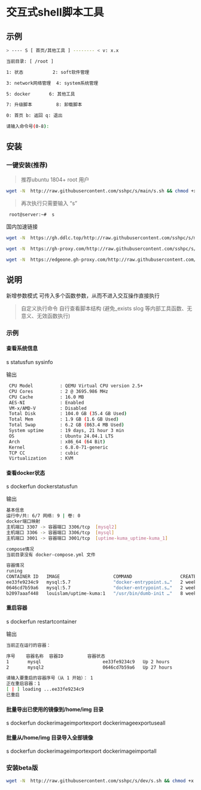 # 交互式shell脚本工具

## 示例

```sh
> ---- S [ 首页/其他工具 ] -------- < v: x.x

当前目录: [ /root ]

1: 状态           2: soft软件管理

3: network网络管理  4: system系统管理

5: docker       6: 其他工具

7: 升级脚本         8: 卸载脚本

0: 首页 b: 返回 q: 退出

请输入命令号(0-8): 

```


## 安装

### 一键安装(推荐)
> 推荐ubuntu 1804+ root 用户

```sh
wget -N  http://raw.githubusercontent.com/sshpc/s/main/s.sh && chmod +x s.sh &&  bash s.sh
```

> 再次执行只需要输入 “s” 

```sh
 root@server:~#  s
```

国内加速链接
```sh
wget -N  https://gh.ddlc.top/http://raw.githubusercontent.com/sshpc/s/main/s.sh && chmod +x s.sh &&  bash s.sh
```
```sh
wget -N  https://gh-proxy.com/http://raw.githubusercontent.com/sshpc/s/main/s.sh && chmod +x s.sh &&  bash s.sh
```
```sh
wget -N  https://edgeone.gh-proxy.com/http://raw.githubusercontent.com/sshpc/s/main/s.sh && chmod +x s.sh &&  bash s.sh
```
## 说明

新增参数模式 可传入多个函数参数，从而不进入交互操作直接执行
>自定义执行命令 自行查看脚本结构 (避免_exists slog 等内部工具函数、无意义、无效函数执行)

### 示例

#### 查看系统信息

s statusfun sysinfo

输出
```sh
 CPU Model          : QEMU Virtual CPU version 2.5+
 CPU Cores          : 2 @ 3695.986 MHz
 CPU Cache          : 16.0 MB
 AES-NI             : Enabled
 VM-x/AMD-V         : Disabled
 Total Disk         : 104.0 GB (35.4 GB Used)
 Total Mem          : 1.9 GB (1.6 GB Used)
 Total Swap         : 6.2 GB (863.4 MB Used)
 System uptime      : 19 days, 21 hour 3 min
 OS                 : Ubuntu 24.04.1 LTS
 Arch               : x86_64 (64 Bit)
 Kernel             : 6.8.0-71-generic
 TCP CC             : cubic
 Virtualization     : KVM
```
#### 查看docker状态

s dockerfun dockerstatusfun

输出
```sh
基本信息
运行中/共: 6/7 网络: 9 | 卷: 0
docker端口映射   
主机端口 3307 -> 容器端口 3306/tcp  [mysql2]    
主机端口 3306 -> 容器端口 3306/tcp  [mysql]    
主机端口 3001 -> 容器端口 3001/tcp  [uptime-kuma_uptime-kuma_1]    

compose情况
当前目录没有 docker-compose.yml 文件

容器情况
runing
CONTAINER ID   IMAGE                    COMMAND                  CREATED        STATUS                 PORTS                               NAMES
ee33fe9234c9   mysql:5.7                "docker-entrypoint.s…"   2 weeks ago    Up 2 hours             0.0.0.0:3306->3306/tcp, 33060/tcp   mysql
0646cd7b59a6   mysql:5.7                "docker-entrypoint.s…"   2 weeks ago    Up 27 hours            33060/tcp, 0.0.0.0:3307->3306/tcp   mysql2
b2097aaaf448   louislam/uptime-kuma:1   "/usr/bin/dumb-init …"   8 weeks ago    Up 2 weeks (healthy)   0.0.0.0:3001->3001/tcp              uptime-kuma_uptime-kuma_1

```

#### 重启容器

s dockerfun restartcontainer

输出
```sh
当前正在运行的容器：

序号    容器名称  容器ID         容器状态
1       mysql                       ee33fe9234c9   Up 2 hours
2       mysql2                      0646cd7b59a6   Up 27 hours

请输入要重启的容器序号（从 1 开始）： 1
正在重启容器：1
[ | ] loading ...ee33fe9234c9
已重启
```


#### 批量导出已使用的镜像到/home/img 目录

s dockerfun dockerimageimportexport  dockerimageexportuseall


#### 批量从/home/img 目录导入全部镜像

s dockerfun dockerimageimportexport  dockerimageimportall


### 安装beta版
```sh
wget -N  http://raw.githubusercontent.com/sshpc/s/dev/s.sh && chmod +x s.sh &&  bash s.sh
```










